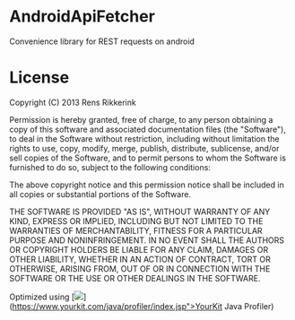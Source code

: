 AndroidApiFetcher
=================

Convenience library for REST requests on android

License
=================

Copyright (C) 2013 Rens Rikkerink

Permission is hereby granted, free of charge, to any person obtaining a copy of this software and associated documentation files (the "Software"), to deal in the Software without restriction, including without limitation the rights to use, copy, modify, merge, publish, distribute, sublicense, and/or sell copies of the Software, and to permit persons to whom the Software is furnished to do so, subject to the following conditions:

The above copyright notice and this permission notice shall be included in all copies or substantial portions of the Software.

THE SOFTWARE IS PROVIDED "AS IS", WITHOUT WARRANTY OF ANY KIND, EXPRESS OR IMPLIED, INCLUDING BUT NOT LIMITED TO THE WARRANTIES OF MERCHANTABILITY, FITNESS FOR A PARTICULAR PURPOSE AND NONINFRINGEMENT. IN NO EVENT SHALL THE AUTHORS OR COPYRIGHT HOLDERS BE LIABLE FOR ANY CLAIM, DAMAGES OR OTHER LIABILITY, WHETHER IN AN ACTION OF CONTRACT, TORT OR OTHERWISE, ARISING FROM, OUT OF OR IN CONNECTION WITH THE SOFTWARE OR THE USE OR OTHER DEALINGS IN THE SOFTWARE.

Optimized using  [![](https://www.yourkit.com/images/yklogo.png "")](https://www.yourkit.com/java/profiler/index.jsp">YourKit Java Profiler)
